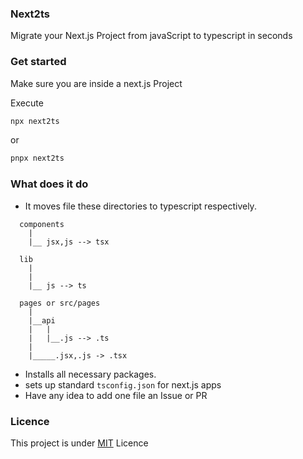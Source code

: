 ### Next2ts

Migrate your Next.js Project from javaScript to typescript in seconds

### Get started


Make sure you are inside a next.js Project


Execute


```bash
npx next2ts
```
or

```bash
pnpx next2ts
```


### What does it do



- It moves file these directories to typescript respectively.

```
  components
    |
    |__ jsx,js --> tsx

  lib
    |
    |
    |__ js --> ts

  pages or src/pages
    |
    |__api
    |   |
    |   |__.js --> .ts
    |
    |_____.jsx,.js -> .tsx
```

- Installs all necessary packages.
- sets up  standard `tsconfig.json` for next.js apps
- Have any idea to add one file an Issue or PR


### Licence

This project is under [MIT](https://github.com/makuzaverite/next2ts) Licence
